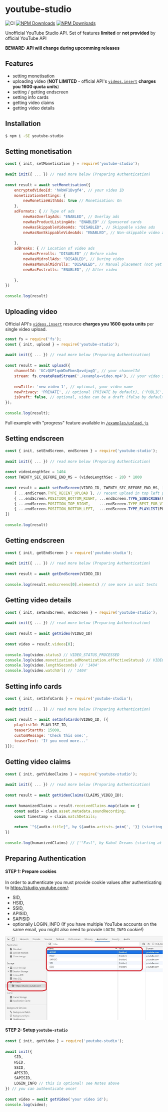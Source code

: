 # youtube-studio
![CI](https://github.com/adasq/youtube-studio/workflows/CI/badge.svg)
[![NPM Downloads](https://img.shields.io/npm/dm/youtube-studio.svg?style=flat)](https://www.npmjs.org/package/youtube-studio)
[![NPM Downloads](https://img.shields.io/npm/dt/youtube-studio.svg?style=flat)](https://www.npmjs.org/package/youtube-studio)


Unofficial YouTube Studio API.
Set of features **limited** or **not provided** by official YouTube API

**BEWARE: API will change during upcomming releases**

## Features
- setting monetisation
- uploading video (**NOT LIMITED** - official API's [`videos.insert`](https://developers.google.com/youtube/v3/determine_quota_cost) **charges you 1600 quota units**)
- setting / getting endscreen
- setting info cards
- getting video claims
- getting video details

## Installation

```sh
$ npm i -SE youtube-studio
```

## Setting monetisation

```js
const { init, setMonetisation } = require('youtube-studio');

await init({ ... }) // read more below (Preparing Authentication)

const result = await setMonetisation({
    encryptedVideoId: 'hHbWF1Bvgf4', // your video ID
    monetizationSettings: {
        newMonetizeWithAds: true // Monetisation: On
    },
    adFormats: { // Type of ads
        newHasOverlayAds: "ENABLED", // Overlay ads
        newHasProductListingAds: "ENABLED" // Sponsored cards
        newHasSkippableVideoAds: "DISABLED", // Skippable video ads
        newHasNonSkippableVideoAds: "ENABLED", // Non-skippable video ads
        
    },
    adBreaks: { // Location of video ads
        newHasPrerolls: "DISABLED" // Before video
        newHasMidrollAds: "DISABLED", // During video
        newHasManualMidrolls: "DISABLED", // Manual placement (not yet provided)
        newHasPostrolls: "ENABLED", // After video
        
    },
})

console.log(result)
```

## Uploading video

Official API's [`videos.insert`](https://developers.google.com/youtube/v3/determine_quota_cost) resource **charges you 1600 quota units** per single video upload.

```js
const fs = require('fs');
const { init, upload } = require('youtube-studio');

await init({ ... }) // read more below (Preparing Authentication)

const result = await upload({
    channelId: 'UCzQUP1qoWDoEbmsQxvdjxgQ', // your channelId
    stream: fs.createReadStream('./example=video.mp4'), // your video stream

    newTitle: 'new video 1', // optional, your video name
    newPrivacy: 'PRIVATE', // optional (PRIVATE by default), ('PUBLIC', 'UNLISTED', 'PRIVATE' options available)
    isDraft: false, // optional, video can be a draft (false by default)
});

console.log(result);
```

Full example with "progress" feature available in [`/examples/upload.js`](https://github.com/adasq/youtube-studio/blob/master/examples/upload.js)

## Setting endscreen

```js
const { init, setEndScreen, endScreen } = require('youtube-studio');

await init({ ... }) // read more below (Preparing Authentication)

const videoLengthSec = 1404
const TWENTY_SEC_BEFORE_END_MS = (videoLengthSec - 20) * 1000

const result = await setEndScreen(VIDEO_ID, TWENTY_SEC_BEFORE_END_MS, [
    { ...endScreen.TYPE_RECENT_UPLOAD }, // recent upload in top left position
    { ...endScreen.POSITION_BOTTOM_RIGHT, ...endScreen.TYPE_SUBSCRIBE(CHANNEL_ID) }, // subscribe button
    { ...endScreen.POSITION_TOP_RIGHT,    ...endScreen.TYPE_BEST_FOR_VIEWERS,      ...endScreen.DELAY(500) }, // best for viewers delayed with 0.5 sec
    { ...endScreen.POSITION_BOTTOM_LEFT,  ...endScreen.TYPE_PLAYLIST(PLAYLIST_ID), ...endScreen.DELAY(1000) } // playlist delayed with 1 sec
])
    
console.log(result)
```

## Getting endscreen

```js
const { init, getEndScreen } = require('youtube-studio');

await init({ ... }) // read more below (Preparing Authentication)

const result = await getEndScreen(VIDEO_ID)
    
console.log(result.endscreens[0].elements) // see more in unit tests
```

## Getting video details

```js
const { init, setEndScreen, endScreen } = require('youtube-studio');

await init({ ... }) // read more below (Preparing Authentication)

const result = await getVideo(VIDEO_ID)

const video = result.videos[0];

console.log(video.status) // VIDEO_STATUS_PROCESSED
console.log(video.monetization.adMonetization.effectiveStatus) // VIDEO_MONETIZING_STATUS_MONETIZING_WITH_LIMITED_ADS
console.log(video.lengthSeconds) // '1404'
console.log(video.watchUrl) // '1404'
```

## Setting info cards

```js
const { init, setInfoCards } = require('youtube-studio');

await init({ ... }) // read more below (Preparing Authentication)

const result = await setInfoCards(VIDEO_ID, [{
    playlistId: PLAYLIST_ID,
    teaserStartMs: 15000,
    customMessage: 'Check this one:',
    teaserText: 'If you need more...'
}]);
```

## Getting video claims

```js
const { init, getVideoClaims } = require('youtube-studio');

await init({ ... }) // read more below (Preparing Authentication)

const result = await getVideoClaims(CLAIMS_VIDEO_ID);
            
const humanizedClaims = result.receivedClaims.map(claim => {
    const audio = claim.asset.metadata.soundRecording;
    const timestamp = claim.matchDetails;
    
    return `"${audio.title}", by ${audio.artists.join(', ')} (starting at ${timestamp.longestMatchStartTimeSeconds} sec.)`
})

console.log(humanizedClaims) // ['"Fasl", by Kabul Dreams (starting at 2771 sec.)', ...]
```

## Preparing Authentication

#### STEP 1: Prepare cookies

In order to authenticate you must provide cookie values after authenticating to https://studio.youtube.com/:
- SID, 
- HSID,
- SSID,
- APISID,
- SAPISID
- optionally LOGIN_INFO (If you have multiple YouTube accounts on the same email, you might also need to provide `LOGIN_INFO` cookie!)


![](docs/images/cookies.jpg)

#### STEP 2: Setup `youtube-studio`

```js
const { init, getVideo } = require('youtube-studio');

await init({
    SID,
    HSID,
    SSID,
    APISID,
    SAPISID,
    LOGIN_INFO // this is optional! see Notes above
}) // you can authenticate once!
        
const video = await getVideo('your video id');
console.log(video);
```

